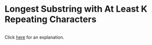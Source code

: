 # Longest Substring with At Least K Repeating Characters 

~~~java

~~~

Click [here](Explanation.md) for an explanation.

